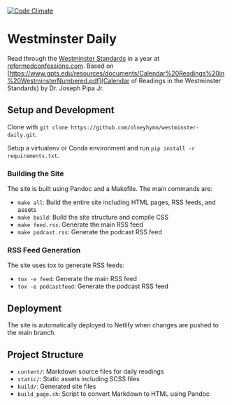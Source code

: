 [![Code Climate](https://codeclimate.com/github/olneyhymn/westminster-daily/badges/gpa.svg)](https://codeclimate.com/github/olneyhymn/westminster-daily)

# Westminster Daily

Read through the [Westminster Standards](https://en.wikipedia.org/wiki/Westminster_Standards) in a year at [reformedconfessions.com](http://www.reformedconfessions.com). Based on [https://www.gpts.edu/resources/documents/Calendar%20Readings%20in%20WestminsterNumbered.pdf](Calendar of Readings in the Westminster Standards) by Dr. Joseph Pipa Jr.

## Setup and Development

Clone with `git clone https://github.com/olneyhymn/westminster-daily.git`.

Setup a virtualenv or Conda environment and run `pip install -r requirements.txt`.

### Building the Site

The site is built using Pandoc and a Makefile. The main commands are:

* `make all`: Build the entire site including HTML pages, RSS feeds, and assets
* `make build`: Build the site structure and compile CSS
* `make feed.rss`: Generate the main RSS feed
* `make podcast.rss`: Generate the podcast RSS feed

### RSS Feed Generation

The site uses tox to generate RSS feeds:

* `tox -e feed`: Generate the main RSS feed
* `tox -e podcastfeed`: Generate the podcast RSS feed

## Deployment

The site is automatically deployed to Netlify when changes are pushed to the main branch.

## Project Structure

* `content/`: Markdown source files for daily readings
* `static/`: Static assets including SCSS files
* `build/`: Generated site files
* `build_page.sh`: Script to convert Markdown to HTML using Pandoc